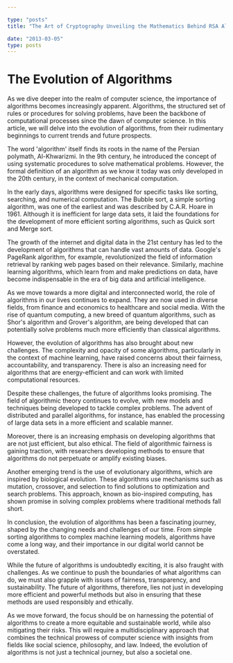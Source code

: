 ```yaml
---

type: "posts"
title: "The Art of Cryptography Unveiling the Mathematics Behind RSA Algorithm"

date: "2013-03-05"
type: posts
---
```



# The Evolution of Algorithms

As we dive deeper into the realm of computer science, the importance of algorithms becomes increasingly apparent. Algorithms, the structured set of rules or procedures for solving problems, have been the backbone of computational processes since the dawn of computer science. In this article, we will delve into the evolution of algorithms, from their rudimentary beginnings to current trends and future prospects.

The word 'algorithm' itself finds its roots in the name of the Persian polymath, Al-Khwarizmi. In the 9th century, he introduced the concept of using systematic procedures to solve mathematical problems. However, the formal definition of an algorithm as we know it today was only developed in the 20th century, in the context of mechanical computation.

In the early days, algorithms were designed for specific tasks like sorting, searching, and numerical computation. The Bubble sort, a simple sorting algorithm, was one of the earliest and was described by C.A.R. Hoare in 1961. Although it is inefficient for large data sets, it laid the foundations for the development of more efficient sorting algorithms, such as Quick sort and Merge sort.

The growth of the internet and digital data in the 21st century has led to the development of algorithms that can handle vast amounts of data. Google's PageRank algorithm, for example, revolutionized the field of information retrieval by ranking web pages based on their relevance. Similarly, machine learning algorithms, which learn from and make predictions on data, have become indispensable in the era of big data and artificial intelligence.

As we move towards a more digital and interconnected world, the role of algorithms in our lives continues to expand. They are now used in diverse fields, from finance and economics to healthcare and social media. With the rise of quantum computing, a new breed of quantum algorithms, such as Shor's algorithm and Grover's algorithm, are being developed that can potentially solve problems much more efficiently than classical algorithms.

However, the evolution of algorithms has also brought about new challenges. The complexity and opacity of some algorithms, particularly in the context of machine learning, have raised concerns about their fairness, accountability, and transparency. There is also an increasing need for algorithms that are energy-efficient and can work with limited computational resources.

Despite these challenges, the future of algorithms looks promising. The field of algorithmic theory continues to evolve, with new models and techniques being developed to tackle complex problems. The advent of distributed and parallel algorithms, for instance, has enabled the processing of large data sets in a more efficient and scalable manner.

Moreover, there is an increasing emphasis on developing algorithms that are not just efficient, but also ethical. The field of algorithmic fairness is gaining traction, with researchers developing methods to ensure that algorithms do not perpetuate or amplify existing biases.

Another emerging trend is the use of evolutionary algorithms, which are inspired by biological evolution. These algorithms use mechanisms such as mutation, crossover, and selection to find solutions to optimization and search problems. This approach, known as bio-inspired computing, has shown promise in solving complex problems where traditional methods fall short.

In conclusion, the evolution of algorithms has been a fascinating journey, shaped by the changing needs and challenges of our time. From simple sorting algorithms to complex machine learning models, algorithms have come a long way, and their importance in our digital world cannot be overstated.

While the future of algorithms is undoubtedly exciting, it is also fraught with challenges. As we continue to push the boundaries of what algorithms can do, we must also grapple with issues of fairness, transparency, and sustainability. The future of algorithms, therefore, lies not just in developing more efficient and powerful methods but also in ensuring that these methods are used responsibly and ethically.

As we move forward, the focus should be on harnessing the potential of algorithms to create a more equitable and sustainable world, while also mitigating their risks. This will require a multidisciplinary approach that combines the technical prowess of computer science with insights from fields like social science, philosophy, and law. Indeed, the evolution of algorithms is not just a technical journey, but also a societal one.
